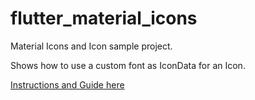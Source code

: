 # flutter_material_icons

Material Icons and Icon sample project. 

Shows how to use a custom font as IconData for an Icon.

[Instructions and Guide here](https://rightclick.com.au/2018/01/30/flutter-material-icons-and-custom-icons/?preview_id=261&preview_nonce=2da26d532d&preview=true)